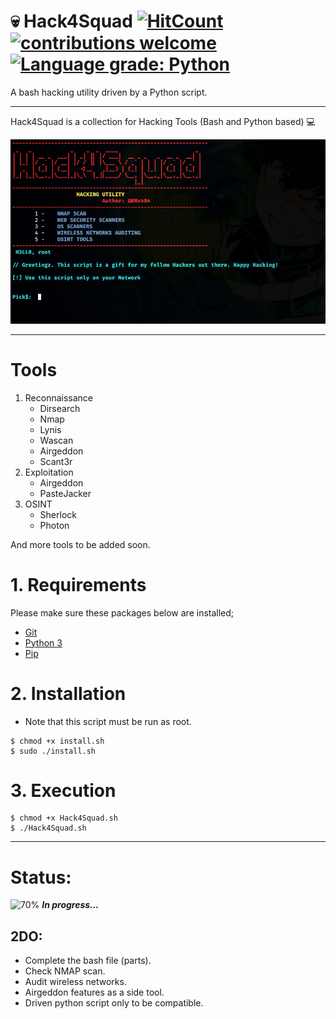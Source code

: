 # :skull: Hack4Squad [![HitCount](http://hits.dwyl.com/{KMx404}/{Hack4Squad}.svg)](http://hits.dwyl.com/{KMx404}/{Hack4Squad}) [![contributions welcome](https://img.shields.io/badge/contributions-welcome-brightgreen.svg?style=flat)](https://github.com/dwyl/esta/issues) [![Language grade: Python](https://img.shields.io/lgtm/grade/python/g/nmap/nmap.svg?logo=lgtm&logoWidth=18)](https://lgtm.com/projects/g/nmap/nmap/context:python)

A bash hacking utility driven by a Python script.

---

Hack4Squad is a collection for Hacking Tools (Bash and Python based) :computer: <br />


<img src="banner.png"/>

---

# Tools

1. Reconnaissance
   - Dirsearch
   - Nmap
   - Lynis
   - Wascan
   - Airgeddon
   - Scant3r
2. Exploitation
   - Airgeddon
   - PasteJacker	
3. OSINT
   - Sherlock
   - Photon

And more tools to be added soon.

# 1. Requirements

Please make sure these packages below are installed;

- [Git](https://git-scm.com/book/en/v2/Getting-Started-Installing-Git)
- [Python 3](https://docs.python-guide.org/starting/install3/linux/)
- [Pip](https://pip.pypa.io/en/stable/installing/)

# 2. Installation

- Note that this script must be run as root.

```Shell
$ chmod +x install.sh
$ sudo ./install.sh
```

# 3. Execution

```Shell
$ chmod +x Hack4Squad.sh
$ ./Hack4Squad.sh
```

---

# Status:

![70%](https://progress-bar.dev/70) **_In progress..._**

## 2DO:

- Complete the bash file (parts).
- Check NMAP scan.
- Audit wireless networks.
- Airgeddon features as a side tool.
- Driven python script only to be compatible.

<br />

